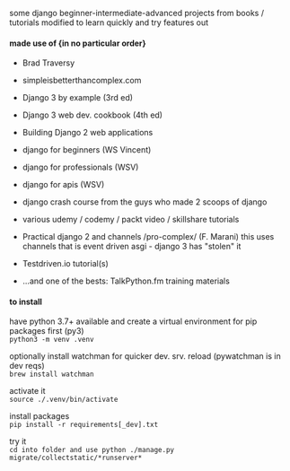 some django beginner-intermediate-advanced projects from books / tutorials modified to learn quickly and try features out

#### made use of {in no particular order}
  - Brad Traversy
  - simpleisbetterthancomplex.com
  - Django 3 by example (3rd ed)
  - Django 3 web dev. cookbook (4th ed)
  - Building Django 2 web applications
  - django for beginners (WS Vincent)
  - django for professionals (WSV)
  - django for apis (WSV)
  - django crash course from the guys who made 2 scoops of django

  - various udemy / codemy / packt video / skillshare tutorials
  - Practical django 2 and channels /pro-complex/ (F. Marani)
      this uses channels that is event driven asgi - django 3 has "stolen" it
  - Testdriven.io tutorial(s)
  - ...and one of the bests: TalkPython.fm training materials



#### to install
have python 3.7+ available and create a virtual environment for pip packages first (py3)  
```python3 -m venv .venv```

optionally install watchman for quicker dev. srv. reload (pywatchman is in dev reqs)  
```brew install watchman```

activate it  
```source ./.venv/bin/activate```

install packages  
```pip install -r requirements[_dev].txt```

try it  
```cd into folder and use python ./manage.py migrate/collectstatic/*runserver*```